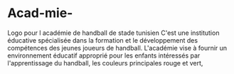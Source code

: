 # Acad-mie-
Logo pour l académie de handball de stade tunisien C'est une institution éducative spécialisée dans la formation et le développement des compétences des jeunes joueurs de handball. L'académie vise à fournir un environnement éducatif approprié pour les enfants intéressés par l'apprentissage du handball, les couleurs principales rouge et vert,  

